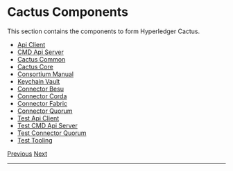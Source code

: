 Cactus Components
====================================================================

This section contains the components to form Hyperledger Cactus.

*   [Api Client](packages/cactus-api-client.md)
*   [CMD Api Server](packages/cactus-cmd-api-server.md)
*   [Cactus Common](packages/cactus-common.md)
*   [Cactus Core](packages/cactus-core.md)
*   [Consortium Manual](packages/cactus-plugin-consortium-manual.md)
*   [Keychain Vault](packages/cactus-plugin-keychain-vault.md)
*   [Connector Besu](packages/cactus-plugin-ledger-connector-besu.md)
*   [Connector Corda](packages/cactus-plugin-ledger-connector-corda.md)
*   [Connector Fabric](packages/cactus-plugin-ledger-connector-fabric.md)
*   [Connector Quorum](packages/cactus-plugin-ledger-connector-quorum.md)
*   [Test Api Client](packages/cactus-test-api-client.md)
*   [Test CMD Api Server](packages/cactus-test-cmd-api-server.md)
*   [Test Connector Quorum](packages/cactus-test-plugin-ledger-connector-quorum.md)
*   [Test Tooling](packages/cactus-test-tooling.md)

[Previous](regulatory-and-industry-initiatives-reading-list.md "Regulatory and Industry Initiatives Reading List") [Next](packages/cactus-api-client.md "@hyperledger/cactus-api-client")

* * *
